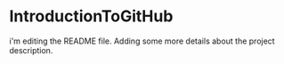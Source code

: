 # IntroductionToGitHub
i'm editing the README file. Adding some more details about the project description.

